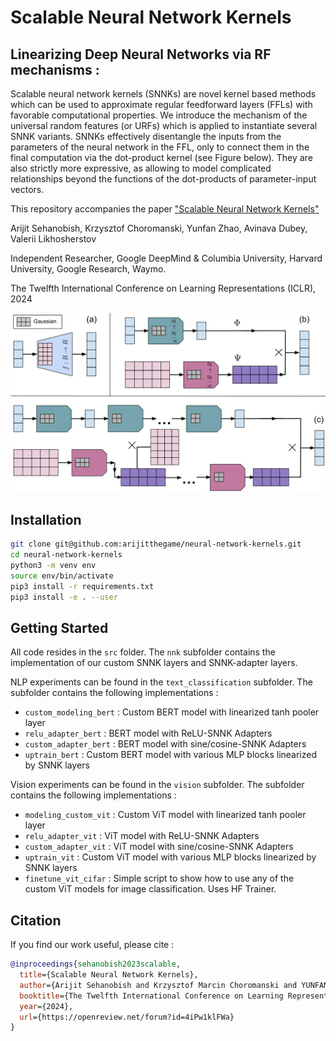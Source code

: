 # Scalable Neural Network Kernels 
## Linearizing Deep Neural Networks via RF mechanisms :

Scalable neural network kernels (SNNKs) are novel kernel based methods which can be used to approximate regular feedforward layers (FFLs) with favorable computational properties. We
introduce the mechanism of the universal random features (or URFs) which is applied to instantiate several SNNK variants. SNNKs effectively disentangle the inputs from the parameters of the neural network in the FFL, only to connect them in the final computation via the dot-product kernel (see Figure below). They are also strictly more expressive, as allowing to model complicated relationships beyond the functions of the dot-products of parameter-input vectors. 


This repository accompanies the paper ["Scalable Neural Network Kernels"](https://openreview.net/pdf?id=4iPw1klFWa)

Arijit Sehanobish, Krzysztof Choromanski, Yunfan Zhao, Avinava Dubey, Valerii Likhosherstov

Independent Researcher, Google DeepMind & Columbia University, Harvard University, Google Research, Waymo.

The Twelfth International Conference on Learning Representations (ICLR), 2024

<p align="center">
<img src="https://github.com/arijitthegame/neural-network-kernels/blob/main/main-figure-4-1.png"  width="800px"/>
</p>

## Installation
```bash
git clone git@github.com:arijitthegame/neural-network-kernels.git
cd neural-network-kernels
python3 -m venv env
source env/bin/activate
pip3 install -r requirements.txt
pip3 install -e . --user
```

## Getting Started
All code resides in the `src` folder. The `nnk` subfolder contains the implementation of our custom SNNK layers and SNNK-adapter layers. 

NLP experiments can be found in the `text_classification` subfolder. The subfolder contains the following implementations : 
- `custom_modeling_bert` : Custom BERT model with linearized tanh pooler layer
- `relu_adapter_bert` : BERT model with ReLU-SNNK Adapters
- `custom_adapter_bert` : BERT model with sine/cosine-SNNK Adapters
- `uptrain_bert` : Custom BERT model with various MLP blocks linearized by SNNK layers

Vision experiments can be found in the `vision` subfolder. The subfolder contains the following implementations : 
- `modeling_custom_vit` : Custom ViT model with linearized tanh pooler layer
- `relu_adapter_vit` : ViT model with ReLU-SNNK Adapters
- `custom_adapter_vit` : ViT model with sine/cosine-SNNK Adapters
- `uptrain_vit` : Custom ViT model with various MLP blocks linearized by SNNK layers
- `finetune_vit_cifar` : Simple script to show how to use any of the custom ViT models for image classification. Uses HF Trainer.


## Citation
If you find our work useful, please cite : 

```bibtex
@inproceedings{sehanobish2023scalable,
  title={Scalable Neural Network Kernels},
  author={Arijit Sehanobish and Krzysztof Marcin Choromanski and YUNFAN ZHAO and Kumar Avinava Dubey and Valerii Likhosherstov},
  booktitle={The Twelfth International Conference on Learning Representations},
  year={2024},
  url={https://openreview.net/forum?id=4iPw1klFWa}
}

```




